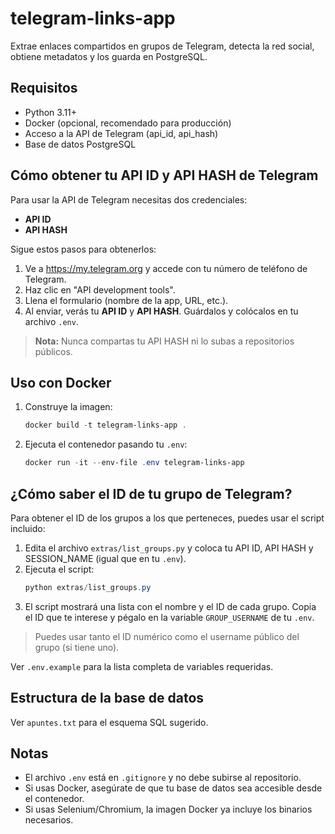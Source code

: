 # telegram-links-app

Extrae enlaces compartidos en grupos de Telegram, detecta la red social, obtiene metadatos y los guarda en PostgreSQL.

## Requisitos
- Python 3.11+
- Docker (opcional, recomendado para producción)
- Acceso a la API de Telegram (api_id, api_hash)
- Base de datos PostgreSQL


## Cómo obtener tu API ID y API HASH de Telegram

Para usar la API de Telegram necesitas dos credenciales:

- **API ID**
- **API HASH**

Sigue estos pasos para obtenerlos:

1. Ve a https://my.telegram.org y accede con tu número de teléfono de Telegram.
2. Haz clic en "API development tools".
3. Llena el formulario (nombre de la app, URL, etc.).
4. Al enviar, verás tu **API ID** y **API HASH**. Guárdalos y colócalos en tu archivo `.env`.

> **Nota:** Nunca compartas tu API HASH ni lo subas a repositorios públicos.

## Uso con Docker
1. Construye la imagen:
   ```powershell
   docker build -t telegram-links-app .
   ```
2. Ejecuta el contenedor pasando tu `.env`:
   ```powershell
   docker run -it --env-file .env telegram-links-app
   ```


## ¿Cómo saber el ID de tu grupo de Telegram?

Para obtener el ID de los grupos a los que perteneces, puedes usar el script incluido:

1. Edita el archivo `extras/list_groups.py` y coloca tu API ID, API HASH y SESSION_NAME (igual que en tu `.env`).
2. Ejecuta el script:
   ```powershell
   python extras/list_groups.py
   ```
3. El script mostrará una lista con el nombre y el ID de cada grupo. Copia el ID que te interese y pégalo en la variable `GROUP_USERNAME` de tu `.env`.

> Puedes usar tanto el ID numérico como el username público del grupo (si tiene uno).

Ver `.env.example` para la lista completa de variables requeridas.

## Estructura de la base de datos
Ver `apuntes.txt` para el esquema SQL sugerido.

## Notas
- El archivo `.env` está en `.gitignore` y no debe subirse al repositorio.
- Si usas Docker, asegúrate de que tu base de datos sea accesible desde el contenedor.
- Si usas Selenium/Chromium, la imagen Docker ya incluye los binarios necesarios.
